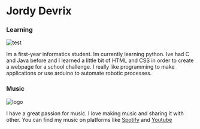 # Jordy Devrix
### Learning
![test](https://cdn.ttgtmedia.com/rms/onlineimages/code_g1019737194.jpg)

Im a first-year informatics student. Im currently learning python. Ive had C and Java before and I learned a little bit of HTML and CSS in order to create a webpage for a school challenge.
I really like programming to make applications or use arduino to automate robotic processes.

### Music
![logo](https://www.sweetwater.com/sweetcare/media/2018/10/FL-Studio-Hero.png)

I have a great passion for music. I love making music and sharing it with other. You can find my music on platforms like [Spotify](https://open.spotify.com/artist/0JJDDRrFRp2UXPxtEACQjj?si=IH7ihYIpRim5ZQls5eTgXQ) and [Youtube](https://www.youtube.com/channel/UCVRspdDyYr9lTNLat49EgTg)

<!---
JordyDevrix/JordyDevrix is a ✨ special ✨ repository because its `README.md` (this file) appears on your GitHub profile.
You can click the Preview link to take a look at your changes.
--->
